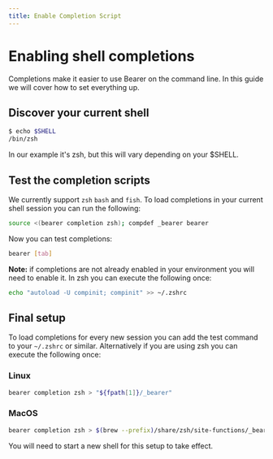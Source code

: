 ```yaml
---
title: Enable Completion Script
---
```


# Enabling shell completions

Completions make it easier to use Bearer on the command line. In this guide we will cover how to set everything up.

## Discover your current shell

```bash
$ echo $SHELL
/bin/zsh
```
In our example it's zsh, but this will vary depending on your $SHELL.

## Test the completion scripts

We currently support `zsh` `bash` and `fish`. To load completions in your current shell session you can run the following:

```bash
source <(bearer completion zsh); compdef _bearer bearer
```

Now you can test completions:

```bash
bearer [tab]
```

**Note:** if completions are not already enabled in your environment you will need
to enable it. In zsh you can execute the following once:

```bash
echo "autoload -U compinit; compinit" >> ~/.zshrc
```

## Final setup

To load completions for every new session you can add the test command to your `~/.zshrc` or similar. Alternatively if you are using zsh you can execute the following once:

### Linux

```bash
bearer completion zsh > "${fpath[1]}/_bearer"
```

### MacOS

```bash
bearer completion zsh > $(brew --prefix)/share/zsh/site-functions/_bearer
```

You will need to start a new shell for this setup to take effect.

